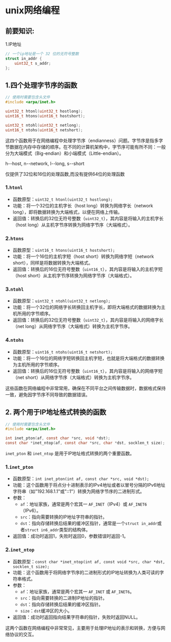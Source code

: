# unix网络编程

## 前要知识:

1.IP地址

```c
// 一个ip地址是一个 32 位的无符号整数
struct in_addr {
    uint32_t s_addr;
};
```











## 1.四个处理字节序的函数

```c
// 使用时需要包含头文件
#include <arpa/inet.h>

uint32_t htonl(uint32_t hostlong);
uint16_t htons(uint16_t hostshort);

uint32_t ntohl(uint32_t netlong);
uint16_t ntohs(uint16_t netshort);
```

这四个函数用于在网络编程中处理字节序（endianness）问题。字节序是指多字节数据在内存中存储的顺序。在不同的计算机架构中，字节序可能有所不同：一般分为大端模式（Big-endian）和小端模式（Little-endian）。

h--host, n--network, l--long, s--short

仅提供了32位和16位的处理函数,而没有提供64位的处理函数

### 1.`htonl`

- 函数原型：`uint32_t htonl(uint32_t hostlong);`
- 功能：将一个32位的主机字长（host long）转换为网络字长（network long），即将数据转换为大端格式，以便在网络上传输。
- 返回值：转换后的32位无符号整数（`uint32_t`），其内容是将输入的主机字长（host long）从主机字节序转换为网络字节序（大端格式）。

### 2.`htons`

- 函数原型：`uint16_t htons(uint16_t hostshort);`
- 功能：将一个16位的主机字短（host short）转换为网络字短（network short），同样是将数据转换为大端格式。
- 返回值：转换后的16位无符号整数（`uint16_t`），其内容是将输入的主机字短（host short）从主机字节序转换为网络字节序（大端格式）。

### 3.`ntohl`

- 函数原型：`uint32_t ntohl(uint32_t netlong);`
- 功能：将一个32位的网络字长转换回主机字长，即将大端格式的数据转换为主机所用的字节顺序。
- 返回值：转换后的32位无符号整数（`uint32_t`），其内容是将输入的网络字长（net long）从网络字节序（大端格式）转换为主机字节序。

### 4.`ntohs`

- 函数原型：`uint16_t ntohs(uint16_t netshort);`
- 功能：将一个16位的网络字短转换回主机字短，也就是将大端格式的数据转换为主机所用的字节顺序。
- 返回值：转换后的16位无符号整数（`uint16_t`），其内容是将输入的网络字短（net short）从网络字节序（大端格式）转换为主机字节序。

这些函数在网络编程中非常常用，确保在不同平台之间传输数据时，数据格式保持一致，避免因字节序不同导致的数据错误。



## 2. 两个用于IP地址格式转换的函数

```c
// 使用时需要包含头文件
#include <arpa/inet.h>

int inet_pton(af, const char *src, void *dst);
const char *inet_ntop(af, const char *src, char *dst, socklen_t size);
```

`inet_pton` 和 `inet_ntop` 是用于IP地址格式转换的两个重要函数。

### 1.`inet_pton`

- 函数原型：`int inet_pton(int af, const char *src, void *dst);`
- 功能：这个函数用于将点分十进制表示的IPv4地址或者以冒号分隔的IPv6地址字符串（如"192.168.1.1"或"::1"）转换为网络字节序的二进制形式。
- 参数：
	- `af`：地址家族，通常是两个宏其一 `AF_INET`（IPv4）或 `AF_INET6`（IPv6）。
	- `src`：指向需要转换的IP地址字符串的指针。
	- `dst`：指向存储转换后结果的缓冲区指针，通常是一个`struct in_addr`或者`struct in6_addr`类型的结构体。
- 返回值：成功时返回1，失败时返回0，参数错误时返回-1。



### 2.`inet_ntop`

- 函数原型：`const char *inet_ntop(int af, const void *src, char *dst, socklen_t size);`
- 功能：这个函数用于将网络字节序的二进制形式的IP地址转换为人类可读的字符串格式。
- 参数：
	- `af`：地址家族，通常是两个宏其一 `AF_INET` 或 `AF_INET6`。
	- `src`：指向需要转换的二进制IP地址的指针。
	- `dst`：指向存储转换后结果的缓冲区指针。
	- `size`：`dst`缓冲区的大小。
- 返回值：成功时返回指向结果字符串的指针，失败时返回NULL。

这两个函数在网络编程中非常常见，主要用于处理IP地址的表示和转换，方便与网络协议的交互。